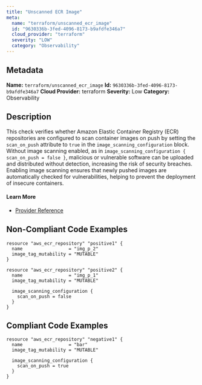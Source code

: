 ```yaml
---
title: "Unscanned ECR Image"
meta:
  name: "terraform/unscanned_ecr_image"
  id: "9630336b-3fed-4096-8173-b9afdfe346a7"
  cloud_provider: "terraform"
  severity: "LOW"
  category: "Observability"
---
```

## Metadata
**Name:** `terraform/unscanned_ecr_image`
**Id:** `9630336b-3fed-4096-8173-b9afdfe346a7`
**Cloud Provider:** terraform
**Severity:** Low
**Category:** Observability
## Description
This check verifies whether Amazon Elastic Container Registry (ECR) repositories are configured to scan container images on push by setting the `scan_on_push` attribute to `true` in the `image_scanning_configuration` block. Without image scanning enabled, as in `image_scanning_configuration { scan_on_push = false }`, malicious or vulnerable software can be uploaded and distributed without detection, increasing the risk of security breaches. Enabling image scanning ensures that newly pushed images are automatically checked for vulnerabilities, helping to prevent the deployment of insecure containers.

#### Learn More

 - [Provider Reference](https://registry.terraform.io/providers/hashicorp/aws/latest/docs/resources/ecr_repository#scan_on_push)

## Non-Compliant Code Examples
```aws
resource "aws_ecr_repository" "positive1" {
  name                 = "img_p_2"
  image_tag_mutability = "MUTABLE"
}

resource "aws_ecr_repository" "positive2" {
  name                 = "img_p_1"
  image_tag_mutability = "MUTABLE"

  image_scanning_configuration {
    scan_on_push = false
  }
}
```

## Compliant Code Examples
```aws
resource "aws_ecr_repository" "negative1" {
  name                 = "bar"
  image_tag_mutability = "MUTABLE"

  image_scanning_configuration {
    scan_on_push = true
  }
}
```